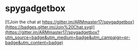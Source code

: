 # spygadgetbox

[![Join the chat at https://gitter.im/ARMmaster17/spygadgetbox](https://badges.gitter.im/Join%20Chat.svg)](https://gitter.im/ARMmaster17/spygadgetbox?utm_source=badge&utm_medium=badge&utm_campaign=pr-badge&utm_content=badge)
